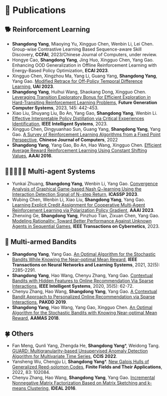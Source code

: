
# 📝 Publications 
## 🐕 Reinforcement Learning
- **Shangdong Yang**, Miaoying Yu, Xingguo Chen, Wenbin Li, Lei Chen. Group-wise Contrastive Learning Based Sequence-aware Skill Discovery, **CCFAI**, 2023/Chinese Journal of Computers, under review.
- Hongye Cao, **Shangdong Yang**, Jing Huo, Xingguo Chen, Yang Gao. Enhancing OOD Generalization in Offline Reinforcement Learning with Energy-Based Policy Optimization, **ECAI 2023**.
- Xingguo Chen, Xingzhou Ma, Yang Li, Guang Yang, **Shangdong Yang**, Yang Gao. [Modified Retrace for Off-Policy Temporal Difference Learning](https://openreview.net/forum?id=e5Th-IghYTM), **UAI 2023**.
- **Shangdong Yang**, Huihui Wang, Shaokang Dong, Xingguo Chen. [Leveraging Transition Exploratory Bonus for Efficient Exploration in Hard-Transiting Reinforcement Learning Problems](https://www.sciencedirect.com/science/article/pii/S0167739X2300136X?via%3Dihub), **Future Generation Computer Systems**, 2023, 145: 442-453.
- Xiao Liu, Shuyang Liu, Bo An, Yang Gao, **Shangdong Yang**, Wenbin Li. [Effective Interpretable Policy Distillation via Critical Experiences Identification](https://ieeexplore.ieee.org/abstract/document/10098283), **IEEE Intelligent Systems**, 2023.
- Xingguo Chen, Dingyuanhao Sun, Guang Yang, **Shangdong Yang**, Yang Gao. [A Survey of Reinforcement Learning Algorithms from a Fixed Point Perspective](http://cjc.ict.ac.cn/qwjs/view.asp?id=5782), **Chinese Journal of Computers**, 2022
- **Shangdong Yang**, Yang Gao, Bo An, Hao Wang, Xingguo Chen. [Efficient Average Reward Reinforcement Learning Using Constant Shifting Values](https://ojs.aaai.org/index.php/AAAI/article/view/10285), **AAAI 2016**.

## 🧑🏻‍🤝‍🧑🏼 Multi-agent Systems
- Yunkai Zhuang, **Shangdong Yang**, Wenbin Li, Yang Gao. [Convergence Analysis of Graphical Game-based Nash Q−learning Using the Interaction Detection Signal of N−step Return](https://ieeexplore.ieee.org/document/10095235), **ICASSP 2023**.
- Wubing Chen, Wenbin Li, Xiao Liu, **Shangdong Yang**, Yang Gao. [Learning Explicit Credit Assignment for Cooperative Multi-Agent Reinforcement Learning via Polarization Policy Gradient](https://ojs.aaai.org/index.php/AAAI/article/view/26364), **AAAI 2023**.
- Zhenxing Ge, **Shangdong Yang**, Pinzhuo Tian, Zixuan Chen, Yang Gao. [Modeling Rationality: Toward Better Performance Against Unknown Agents in Sequential Games](https://ieeexplore.ieee.org/abstract/document/9999061), **IEEE Transactions on Cybernetics**, 2023.

## 🎰 Multi-armed Bandits
- **Shangdong Yang**, Yang Gao. [An Optimal Algorithm for the Stochastic Bandits While Knowing the Near-optimal Mean Reward](https://ieeexplore.ieee.org/abstract/document/9104874), **IEEE Transactions on Neural Networks and Learning Systems**, 2021, 32(5): 2285-2291.
- **Shangdong Yang**, Hao Wang, Chenyu Zhang, Yang Gao. [Contextual Bandits with Hidden Features to Online Recommendation Via Sparse Interactions](https://ieeexplore.ieee.org/abstract/document/9144427), **IEEE Intelligent Systems**, 2020, 35(5): 62-72.
- Chenyu Zhang, Hao Wang, **Shangdong Yang**, Yang Gao. [A Contextual Bandit Approach to Personalized Online Recommendation via Sparse Interactions](https://link.springer.com/chapter/10.1007/978-3-030-16145-3_31), **PAKDD 2019**.
- **Shangdong Yang**, Hao Wang, Yang Gao, Xingguo Chen. [An Optimal Algorithm for the Stochastic Bandits with Knowing Near-optimal Mean Reward](https://www.ifaamas.org/Proceedings/aamas2018/pdfs/p2130.pdf), **AAMAS 2018**.

## 🍀 Others
- Fan Meng, Qunli Yang, Zhengda He, **Shangdong Yang***, Weidong Tang. [GUARD: Multigranularity-based Unsupervised Anomaly Detection Algorithm for Multivariate Time Series](https://ieeexplore.ieee.org/abstract/document/10016429), **CCIS 2022**.
- Yansheng Wu, Chengju Li, **Shangdong Yang***. [New Galois Hulls of Generalized Reed-solomon Codes](https://www.sciencedirect.com/science/article/pii/S1071579722000934), **Finite Fields and Their Applications**, 2022, 83: 102084.
- Chenyu Zhang, Hao Wang, **Shangdong Yang**, Yang Gao. [Incremental Nonnegative Matrix Factorization Based on Matrix Sketching and k-means Clustering](https://link.springer.com/chapter/10.1007/978-3-319-46257-8_46), **IDEAL 2016**.
